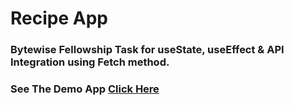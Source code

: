# Recipe App

### Bytewise Fellowship Task for useState, useEffect & API Integration using Fetch method.

### See The Demo App [Click Here](#)